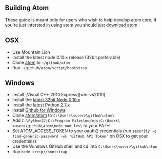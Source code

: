 ## Building Atom

These guide is meant only for users who wish to help develop atom core,
if you're just intersted in using atom you should just [download
atom][download].

## OSX

* Use Mountain Lion
* Install the latest node 0.10.x release (32bit preferable)
* Clone [atom][atom-git] to `~/github/atom`
* Run `~/github/atom/script/bootstrap`

## Windows

* Install [Visual C++ 2010 Express][win-vs2010]
* Install the [latest 32bit Node 0.10.x][win-node]
* Install the [latest Python 2.7.x][win-python]
* Install [Github for Windows][win-github]
* Clone [atom/atom][atom-git] to `C:\Users\<user>\github\atom\`
* Add `C:\Python27;C:\Program Files\nodejs;C:\Users\<user>\github\atom\node_modules\`
  to your PATH
* Set ATOM_ACCESS_TOKEN to your oauth2 credentials (run `security -q
  find-generic-password -ws 'GitHub API Token'` on OSX to get your
  credentials).
* Use the Windows GitHub shell and cd into `C:\Users\<user>\github\atom`
* Run `node script/bootstrap`

[download]: http://www.atom.io
[win-node]: http://nodejs.org/download/
[win-python]: http://www.python.org/download/
[win-github]: http://windows.github.com/
[atom-git]: https://github.com/atom/atom/
